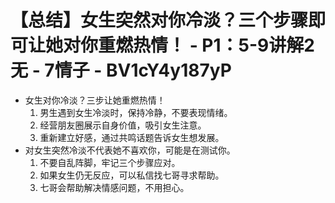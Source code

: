 # 【总结】女生突然对你冷淡？三个步骤即可让她对你重燃热情！ - P1：5-9讲解2 无 - 7情子 - BV1cY4y187yP

-   女生对你冷淡？三步让她重燃热情！
    1.  男生遇到女生冷淡时，保持冷静，不要表现情绪。
    2.  经营朋友圈展示自身价值，吸引女生注意。
    3.  重新建立好感，通过共鸣话题告诉女生想发展。
-   对女生突然冷淡不代表她不喜欢你，可能是在测试你。
    1.  不要自乱阵脚，牢记三个步骤应对。
    2.  如果女生仍无反应，可以私信找七哥寻求帮助。
    3.  七哥会帮助解决情感问题，不用担心。
